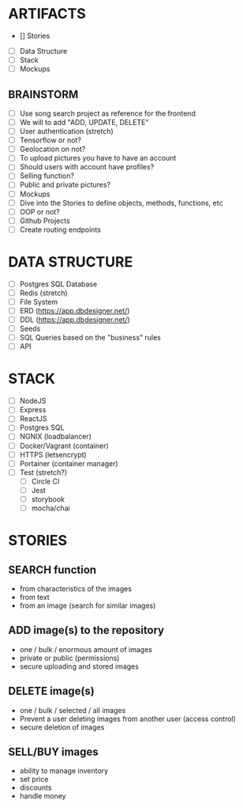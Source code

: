 # ARTIFACTS

- [] Stories
- [ ] Data Structure
- [ ] Stack
- [ ] Mockups

## BRAINSTORM

- [ ] Use song search project as reference for the frontend
- [ ] We will to add "ADD, UPDATE, DELETE"
- [ ] User authentication (stretch)
- [ ] Tensorflow or not?
- [ ] Geolocation on not?
- [ ] To upload pictures you have to have an account
- [ ] Should users with account have profiles?
- [ ] Selling function?
- [ ] Public and private pictures?
- [ ] Mockups
- [ ] Dive into the Stories to define objects, methods, functions, etc
- [ ] OOP or not?
- [ ] Github Projects
- [ ] Create routing endpoints

# DATA STRUCTURE

- [ ] Postgres SQL Database
- [ ] Redis (stretch)
- [ ] File System
- [ ] ERD (https://app.dbdesigner.net/)
- [ ] DDL (https://app.dbdesigner.net/)
- [ ] Seeds
- [ ] SQL Queries based on the "business" rules
- [ ] API

# STACK

- [ ] NodeJS
- [ ] Express
- [ ] ReactJS
- [ ] Postgres SQL
- [ ] NGNIX (loadbalancer)
- [ ] Docker/Vagrant (container)
- [ ] HTTPS (letsencrypt)
- [ ] Portainer (container manager)
- [ ] Test (stretch?)
  - [ ] Circle CI
  - [ ] Jest
  - [ ] storybook
  - [ ] mocha/chai

# STORIES

## SEARCH function

- from characteristics of the images
- from text
- from an image (search for similar images)

## ADD image(s) to the repository

- one / bulk / enormous amount of images
- private or public (permissions)
- secure uploading and stored images

## DELETE image(s)

- one / bulk / selected / all images
- Prevent a user deleting images from another user (access control)
- secure deletion of images

## SELL/BUY images

- ability to manage inventory
- set price
- discounts
- handle money

